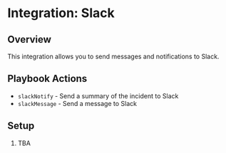 # Integration: Slack

## Overview

This integration allows you to send messages and notifications to Slack.

## Playbook Actions

- `slackNotify` - Send a summary of the incident to Slack
- `slackMessage` - Send a message to Slack

## Setup

1. TBA
